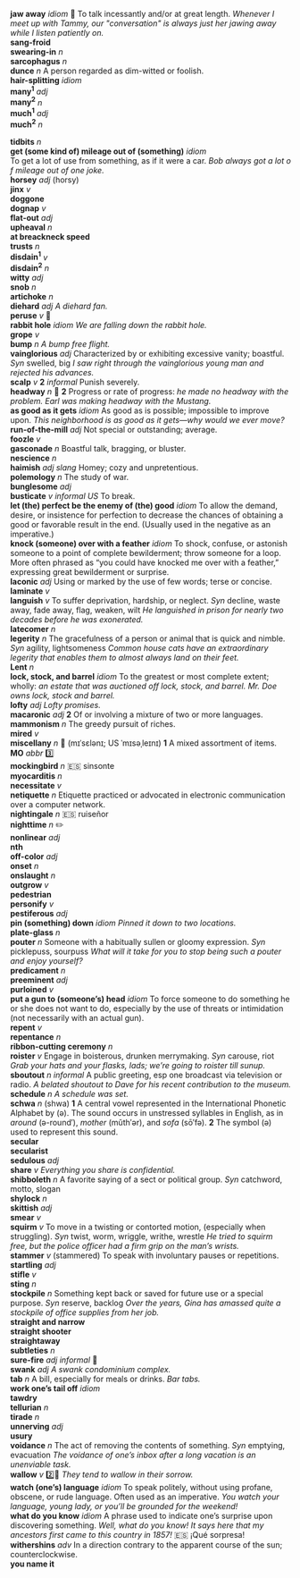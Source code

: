 
__jaw away__ _idiom_ :dart: To talk incessantly and/or at great length. _Whenever I meet up with Tammy, our "conversation" is always just her jawing away while I listen patiently on._  
__sang-froid__  
__swearing-in__ _n_  
__sarcophagus__ _n_  
__dunce__ _n_ A person regarded as dim-witted or foolish.  
__hair-splitting__ _idiom_  
__many<sup>1</sup>__ _adj_  
__many<sup>2</sup>__ _n_  
__much<sup>1</sup>__ _adj_  
__much<sup>2</sup>__ _n_   

__tidbits__ _n_  
__get (some kind of) mileage out of (something)__ _idiom_ To get a lot of use from something, as if it were a car. _Bob always got a lot of mileage out of one joke._  
__horsey__ _adj_ (horsy)  
__jinx__ _v_  
__doggone__  
__dognap__ _v_  
__flat-out__ _adj_  
__upheaval__ _n_  
__at breackneck speed__  
__trusts__ _n_  
__disdain<sup>1</sup>__ _v_  
__disdain<sup>2</sup>__ _n_  
__witty__ _adj_  
__snob__ _n_  
__artichoke__ _n_  
__diehard__ _adj_ _A diehard fan._  
__peruse__ _v_ :mega:  
__rabbit hole__ _idiom_ _We are falling down the rabbit hole._  
__grope__ _v_  
__bump__ _n_ _A bump free flight._  
__vainglorious__ _adj_ Characterized by or exhibiting excessive vanity; boastful. _Syn_ swelled, big _I saw right through the vainglorious young man and rejected his advances._  
__scalp__ _v_ __2__ _informal_ Punish severely.  
__headway__ _n_ :dart: __2__ Progress or rate of progress: _he made no headway with the problem._ _Earl was making headway with the Mustang._  
__as good as it gets__ _idiom_ As good as is possible; impossible to improve upon. _This neighborhood is as good as it gets—why would we ever move?_  
__run-of-the-mill__ _adj_ Not special or outstanding; average.  
__foozle__ _v_  
__gasconade__ _n_ Boastful talk, bragging, or bluster.  
__nescience__ _n_  
__haimish__ _adj_ _slang_ Homey; cozy and unpretentious.  
__polemology__ _n_ The study of war.  
__bunglesome__ _adj_  
__busticate__ _v_ _informal US_ To break.  
__let (the) perfect be the enemy of (the) good__ _idiom_ To allow the demand, desire, or insistence for perfection to decrease the chances of obtaining a good or favorable result in the end. (Usually used in the negative as an imperative.)  
__knock (someone) over with a feather__ _idiom_ To shock, confuse, or astonish someone to a point of complete bewilderment; throw someone for a loop. More often phrased as “you could have knocked me over with a feather,” expressing great bewilderment or surprise.  
__laconic__ _adj_ Using or marked by the use of few words; terse or concise.  
__laminate__ _v_  
__languish__ _v_ To suffer deprivation, hardship, or neglect. _Syn_ decline, waste away, fade away, flag, weaken, wilt _He languished in prison for nearly two decades before he was exonerated._  
__latecomer__ _n_  
__legerity__ _n_ The gracefulness of a person or animal that is quick and nimble. _Syn_ agility, lightsomeness _Common house cats have an extraordinary legerity that enables them to almost always land on their feet._  
__Lent__ _n_  
__lock, stock, and barrel__ _idiom_ To the greatest or most complete extent; wholly: _an estate that was auctioned off lock, stock, and barrel._ _Mr. Doe owns lock, stock and barrel._  
__lofty__ _adj_ _Lofty promises._  
__macaronic__ _adj_ __2__ Of or involving a mixture of two or more languages.  
__mammonism__ _n_ The greedy pursuit of riches.  
__mired__ _v_  
__miscellany__ _n_ :mega: (mɪˈsɛlənɪ; US ˈmɪsəˌleɪnɪ) __1__ A mixed assortment of items.  
__MO__ _abbr_ :three:  
__mockingbird__ _n_ :es: sinsonte  
__myocarditis__ _n_  
__necessitate__ _v_  
__netiquette__ _n_ Etiquette practiced or advocated in electronic communication over a computer network.  
__nightingale__ _n_ :es: ruiseñor  
__nighttime__ _n_ :pencil2:  
__nonlinear__ _adj_  
__nth__  
__off-color__ _adj_  
__onset__ _n_  
__onslaught__ _n_  
__outgrow__ _v_  
__pedestrian__  
__personify__ _v_  
__pestiferous__ _adj_  
__pin (something) down__ _idiom_ _Pinned it down to two locations._  
__plate-glass__ _n_  
__pouter__ _n_ Someone with a habitually sullen or gloomy expression. _Syn_ picklepuss, sourpuss _What will it take for you to stop being such a pouter and enjoy yourself?_  
__predicament__ _n_  
__preeminent__ _adj_  
__purloined__ _v_  
__put a gun to (someone’s) head__ _idiom_ To force someone to do something he or she does not want to do, especially by the use of threats or intimidation (not necessarily with an actual gun).  
__repent__ _v_  
__repentance__ _n_  
__ribbon-cutting ceremony__ _n_  
__roister__ _v_ Engage in boisterous, drunken merrymaking. _Syn_ carouse, riot _Grab your hats and your flasks, lads; we’re going to roister till sunup._  
__sboutout__ _n_ _informal_ A public greeting, esp one broadcast via television or radio. _A belated shoutout to Dave for his recent contribution to the museum._  
__schedule__ _n_ _A schedule was set._  
__schwa__ _n_ (shwa) __1__ A central vowel represented in the International Phonetic Alphabet by (ə). The sound occurs in unstressed syllables in English, as in _around_ (ə-round′), _mother_ (mŭth′ər), and _sofa_ (sō′fə). __2__ The symbol (ə) used to represent this sound.  
__secular__  
__secularist__  
__sedulous__ _adj_  
__share__ _v_ _Everything you share is confidential._  
__shibboleth__ _n_ A favorite saying of a sect or political group. _Syn_ catchword, motto, slogan  
__shylock__ _n_  
__skittish__ _adj_  
__smear__ _v_  
__squirm__ _v_ To move in a twisting or contorted motion, (especially when struggling). _Syn_ twist, worm, wriggle, writhe, wrestle _He tried to squirm free, but the police officer had a firm grip on the man’s wrists._  
__stammer__ _v_ (stammered) To speak with involuntary pauses or repetitions.  
__startling__ _adj_  
__stifle__ _v_  
__sting__ _n_  
__stockpile__ _n_ Something kept back or saved for future use or a special purpose. _Syn_ reserve, backlog _Over the years, Gina has amassed quite a stockpile of office supplies from her job._  
__straight and narrow__  
__straight shooter__  
__straightaway__  
__subtleties__ _n_  
__sure-fire__ _adj_ _informal_ :dart:  
__swank__ _adj_ _A swank condominium complex._  
__tab__ _n_ A bill, especially for meals or drinks. _Bar tabs._  
__work one’s tail off__ _idiom_  
__tawdry__  
__tellurian__ _n_  
__tirade__ _n_  
__unnerving__ _adj_  
__usury__  
__voidance__ _n_ The act of removing the contents of something. _Syn_ emptying, evacuation _The voidance of one’s inbox after a long vacation is an unenviable task._  
__wallow__ _v_ :two::hammer: _They tend to wallow in their sorrow._  
__watch (one’s) language__ _idiom_ To speak politely, without using profane, obscene, or rude language. Often used as an imperative. _You watch your language, young lady, or you’ll be grounded for the weekend!_  
__what do you know__ _idiom_ A phrase used to indicate one’s surprise upon discovering something. _Well, what do you know! It says here that my ancestors first came to this country in 1857!_ :es: ¡Qué sorpresa!  
__withershins__ _adv_ In a direction contrary to the apparent course of the sun; counterclockwise.  
__you name it__  
